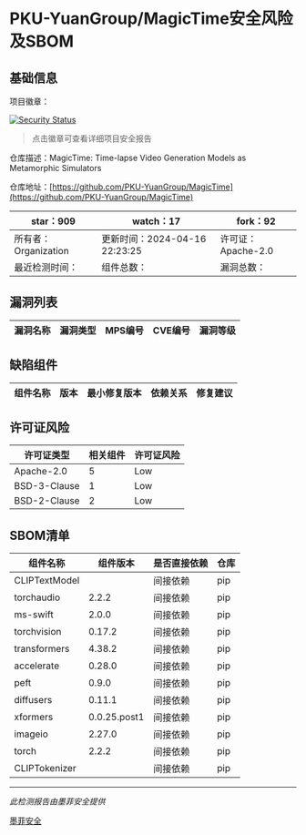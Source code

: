 # PKU-YuanGroup/MagicTime安全风险及SBOM

## 基础信息

项目徽章：

[![Security Status](https://www.murphysec.com/platform3/v31/badge/1780305625539547136.svg)](https://www.murphysec.com/console/report/1778857483814006784/1780305625539547136)

> 点击徽章可查看详细项目安全报告

仓库描述：MagicTime: Time-lapse Video Generation Models as Metamorphic Simulators

仓库地址：[https://github.com/PKU-YuanGroup/MagicTime](https://github.com/PKU-YuanGroup/MagicTime)

| star：909 | watch：17 | fork：92 |
| ----------- | -------------- | ------------ |
| 所有者：Organization | 更新时间：2024-04-16 22:23:25 | 许可证：Apache-2.0 |
| 最近检测时间： | 组件总数： | 漏洞总数： |




## 漏洞列表

| 漏洞名称 | 漏洞类型 | MPS编号 | CVE编号 | 漏洞等级 |
| ------- | ------ | ------- | ------ | ----- |





## 缺陷组件

| 组件名称 | 版本 | 最小修复版本 | 依赖关系 | 修复建议 |
| -------- | ---- | ------------ | -------- | -------- |





## 许可证风险

| 许可证类型 | 相关组件 | 许可证风险 |
| ---------- | -------- | ---------- |
|Apache-2.0|5|Low|
|BSD-3-Clause|1|Low|
|BSD-2-Clause|2|Low|




## SBOM清单

| 组件名称 | 组件版本 | 是否直接依赖 | 仓库 |
| -------- | -------- | ------------ | ---- |
|CLIPTextModel||间接依赖|pip|
|torchaudio|2.2.2|间接依赖|pip|
|ms-swift|2.0.0|间接依赖|pip|
|torchvision|0.17.2|间接依赖|pip|
|transformers|4.38.2|间接依赖|pip|
|accelerate|0.28.0|间接依赖|pip|
|peft|0.9.0|间接依赖|pip|
|diffusers|0.11.1|间接依赖|pip|
|xformers|0.0.25.post1|间接依赖|pip|
|imageio|2.27.0|间接依赖|pip|
|torch|2.2.2|间接依赖|pip|
|CLIPTokenizer||间接依赖|pip|


------

*此检测报告由墨菲安全提供*

[墨菲安全](www.murphysec.com)
